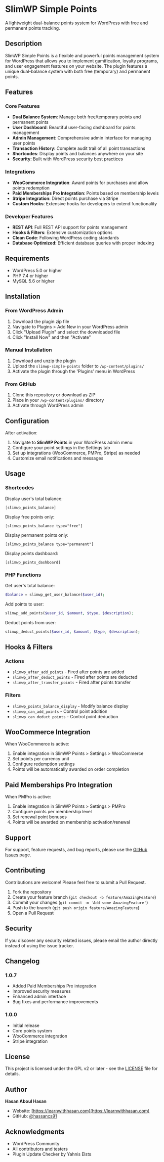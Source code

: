 # SlimWP Simple Points

A lightweight dual-balance points system for WordPress with free and permanent points tracking.

## Description

SlimWP Simple Points is a flexible and powerful points management system for WordPress that allows you to implement gamification, loyalty programs, and user engagement features on your website. The plugin features a unique dual-balance system with both free (temporary) and permanent points.

## Features

### Core Features
- **Dual Balance System**: Manage both free/temporary points and permanent points
- **User Dashboard**: Beautiful user-facing dashboard for points management
- **Admin Management**: Comprehensive admin interface for managing user points
- **Transaction History**: Complete audit trail of all point transactions
- **Shortcodes**: Display points and balances anywhere on your site
- **Security**: Built with WordPress security best practices

### Integrations
- **WooCommerce Integration**: Award points for purchases and allow points redemption
- **Paid Memberships Pro Integration**: Points based on membership levels
- **Stripe Integration**: Direct points purchase via Stripe
- **Custom Hooks**: Extensive hooks for developers to extend functionality

### Developer Features
- **REST API**: Full REST API support for points management
- **Hooks & Filters**: Extensive customization options
- **Clean Code**: Following WordPress coding standards
- **Database Optimized**: Efficient database queries with proper indexing

## Requirements

- WordPress 5.0 or higher
- PHP 7.4 or higher
- MySQL 5.6 or higher

## Installation

### From WordPress Admin
1. Download the plugin zip file
2. Navigate to Plugins > Add New in your WordPress admin
3. Click "Upload Plugin" and select the downloaded file
4. Click "Install Now" and then "Activate"

### Manual Installation
1. Download and unzip the plugin
2. Upload the `slimwp-simple-points` folder to `/wp-content/plugins/`
3. Activate the plugin through the 'Plugins' menu in WordPress

### From GitHub
1. Clone this repository or download as ZIP
2. Place in your `/wp-content/plugins/` directory
3. Activate through WordPress admin

## Configuration

After activation:
1. Navigate to **SlimWP Points** in your WordPress admin menu
2. Configure your point settings in the Settings tab
3. Set up integrations (WooCommerce, PMPro, Stripe) as needed
4. Customize email notifications and messages

## Usage

### Shortcodes

Display user's total balance:
```
[slimwp_points_balance]
```

Display free points only:
```
[slimwp_points_balance type="free"]
```

Display permanent points only:
```
[slimwp_points_balance type="permanent"]
```

Display points dashboard:
```
[slimwp_points_dashboard]
```

### PHP Functions

Get user's total balance:
```php
$balance = slimwp_get_user_balance($user_id);
```

Add points to user:
```php
slimwp_add_points($user_id, $amount, $type, $description);
```

Deduct points from user:
```php
slimwp_deduct_points($user_id, $amount, $type, $description);
```

## Hooks & Filters

### Actions
- `slimwp_after_add_points` - Fired after points are added
- `slimwp_after_deduct_points` - Fired after points are deducted
- `slimwp_after_transfer_points` - Fired after points transfer

### Filters
- `slimwp_points_balance_display` - Modify balance display
- `slimwp_can_add_points` - Control point addition
- `slimwp_can_deduct_points` - Control point deduction

## WooCommerce Integration

When WooCommerce is active:
1. Enable integration in SlimWP Points > Settings > WooCommerce
2. Set points per currency unit
3. Configure redemption settings
4. Points will be automatically awarded on order completion

## Paid Memberships Pro Integration

When PMPro is active:
1. Enable integration in SlimWP Points > Settings > PMPro
2. Configure points per membership level
3. Set renewal point bonuses
4. Points will be awarded on membership activation/renewal

## Support

For support, feature requests, and bug reports, please use the [GitHub Issues](https://github.com/hassancs91/SlimWP-Simple-Points-Plugin/issues) page.

## Contributing

Contributions are welcome! Please feel free to submit a Pull Request.

1. Fork the repository
2. Create your feature branch (`git checkout -b feature/AmazingFeature`)
3. Commit your changes (`git commit -m 'Add some AmazingFeature'`)
4. Push to the branch (`git push origin feature/AmazingFeature`)
5. Open a Pull Request

## Security

If you discover any security related issues, please email the author directly instead of using the issue tracker.

## Changelog

### 1.0.7
- Added Paid Memberships Pro integration
- Improved security measures
- Enhanced admin interface
- Bug fixes and performance improvements

### 1.0.0
- Initial release
- Core points system
- WooCommerce integration
- Stripe integration

## License

This project is licensed under the GPL v2 or later - see the [LICENSE](LICENSE) file for details.

## Author

**Hasan Aboul Hasan**
- Website: [https://learnwithhasan.com](https://learnwithhasan.com)
- GitHub: [@hassancs91](https://github.com/hassancs91)

## Acknowledgments

- WordPress Community
- All contributors and testers
- Plugin Update Checker by Yahnis Elsts